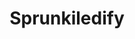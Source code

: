 ---
slug: sprunkiledify-2487
title: Sprunkiledify
description: "Sprunkiledify is an exciting online game. Play for free directly in your browser!"
icon: /images/popular_mods/Sprunkiledify.png
url: https://wowtbc.net/sprunkin/sprunkiledify/index.html
previewImage: /images/popular_mods/Sprunkiledify.png
type: popular mods

# SEO配置
seo:
  title: "Sprunkiledify - Play Free Online Game | Fun Browser Games"
  description: "Sprunkiledify - Play this fun online game for free in your browser. No download required!"
  ogImage: "/images/popular_mods/Sprunkiledify.png"
  keywords: "sprunkiledify-2487, online game, browser game, free game, popular mods game, play online"

videoUrls:
  - https://www.youtube.com/embed/example1
  - https://www.youtube.com/embed/example2

whyPlay:
  title: "Why Play Sprunkiledify?"
  items:
    - "Immersive Gameplay: Sprunkiledify offers an engaging and immersive gaming experience that will keep you entertained for hours"
    - "Challenging Levels: Test your skills with increasingly difficult challenges and obstacles"
    - "Beautiful Graphics: Enjoy stunning visuals and smooth animations that bring the game world to life"
    - "Regular Updates: New content and features are added regularly to keep the game fresh and exciting"
    - "Free to Play: Experience all the fun without spending a penny"
    - "Community Features: Connect with other players, share strategies, and compete for high scores"
    - "Cross-Platform: Play on any device with a web browser, no downloads required"

features:
  title: "Key Features of Sprunkiledify"
  image: "/images/popular_mods/Sprunkiledify.png"
  items:
    - "Intuitive Controls: Easy to learn controls make Sprunkiledify accessible for players of all skill levels"
    - "Multiple Game Modes: Enjoy various gameplay options that provide different challenges and experiences"
    - "Character Customization: Personalize your gaming experience with unique characters and items"
    - "Achievement System: Complete special tasks to earn rewards and recognition"
    - "Leaderboards: Compete with players worldwide and see who can achieve the highest scores"

characteristics:
  title: "Game Characteristics"
  image: "/images/popular_mods/Sprunkiledify.png"
  items:
    - "Genre: Popular mods game with elements of strategy and skill"
    - "Difficulty: Suitable for both casual gamers and those seeking a challenge"
    - "Play Time: Quick sessions or extended gameplay, depending on your preference"
    - "Art Style: Vibrant and engaging visuals that enhance the gaming experience"
    - "Sound Design: Immersive audio that complements the gameplay perfectly"

info: "Sprunkiledify is an exciting online game that offers players a unique and engaging gaming experience. With its intuitive controls, stunning visuals, and challenging gameplay, Sprunkiledify provides hours of entertainment for players of all ages and skill levels. Whether you're looking for a quick gaming session during a break or an extended play session, Sprunkiledify delivers an immersive experience that will keep you coming back for more. The game features multiple levels of increasing difficulty, ensuring that players are constantly challenged as they progress. With regular updates adding new content and features, Sprunkiledify remains fresh and exciting, providing endless entertainment options for its growing community of players."

howToPlayIntro: "Welcome to Sprunkiledify! This guide will walk you through the basics and help you master the game. Whether you're a beginner or looking to improve your skills, these tips and instructions will enhance your gaming experience."

howToPlaySteps:
  - title: "Getting Started"
    description: "Begin your Sprunkiledify adventure by familiarizing yourself with the controls. Use your keyboard or mouse to navigate through the game interface. The tutorial will guide you through the basic mechanics and help you understand the objectives."
  - title: "Understanding the Objectives"
    description: "In Sprunkiledify, your main goal is to progress through levels by completing specific objectives. Each level presents unique challenges that require different strategies and approaches."
  - title: "Mastering the Controls"
    description: "Practice using the controls to improve your precision and reaction time. Sprunkiledify requires quick reflexes and strategic thinking to overcome obstacles and defeat opponents."
  - title: "Utilizing Power-ups"
    description: "Collect power-ups throughout the game to enhance your abilities and overcome difficult challenges. Each power-up offers unique advantages that can be crucial for success."
  - title: "Developing Strategies"
    description: "As you progress in Sprunkiledify, develop effective strategies for different scenarios. Analyze patterns, anticipate challenges, and adapt your approach to maximize your performance."

faq:
  title: "Frequently Asked Questions about Sprunkiledify"
  items:
    - question: "Is Sprunkiledify free to play?"
      answer: "Yes, Sprunkiledify is completely free to play directly in your web browser. No downloads or purchases are required to enjoy the full game experience."
    - question: "Can I play Sprunkiledify on mobile devices?"
      answer: "Yes, Sprunkiledify is optimized for both desktop and mobile play. You can enjoy the game on any device with a web browser and internet connection."
    - question: "Are there any in-game purchases?"
      answer: "While Sprunkiledify is free to play, there may be optional in-game purchases available for cosmetic items or additional features that don't affect core gameplay."
    - question: "How often is Sprunkiledify updated?"
      answer: "The developers regularly update Sprunkiledify with new content, features, and improvements based on player feedback and game performance."
    - question: "Can I play Sprunkiledify offline?"
      answer: "Currently, Sprunkiledify requires an internet connection to play as it's a browser-based online game."
    - question: "Is Sprunkiledify suitable for children?"
      answer: "Yes, Sprunkiledify is designed to be family-friendly and suitable for players of all ages."
    - question: "How do I report bugs or issues?"
      answer: "If you encounter any problems while playing Sprunkiledify, you can report them through the game's support page or contact the developers directly through their website."
    - question: "Still Have Questions?"
      answer: "If you have additional questions about Sprunkiledify that aren't covered in this FAQ, please visit our support center or contact our customer service team for assistance."
---